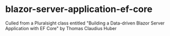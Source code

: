# blazor-server-application-ef-core
Culled from a Pluralsight class entitled "Building a Data-driven Blazor Server Application with EF Core" by Thomas Claudius Huber
